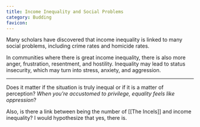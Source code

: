 ```yaml
---
title: Income Inequality and Social Problems
category: Budding
favicon: 
---
```


Many scholars have discovered that income inequality is linked to many social problems, including crime rates and homicide rates.

In communities where there is great income inequality, there is also more anger, frustration, resentment, and hostility. Inequality may lead to status insecurity, which may turn into stress, anxiety, and aggression.

***

Does it matter if the situation is truly inequal or if it is a matter of perception? *When you're accustomed to privilege, equality feels like oppression*?

Also, is there a link between being the number of [[The Incels]] and income inequality? I would hypothesize that yes, there is.
